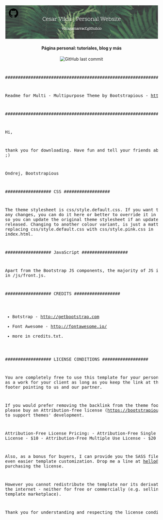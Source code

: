 <p align='center'>
   <img src="vilcagamarracf - Personal Website.png" alt="Cesar Vilca cover"/>
</p>

<h4 align="center">Página personal: tutoriales, blog y más</h4>

<p align='center'>
   <img src="https://img.shields.io/github/last-commit/vilcagamarracf/vilcagamarracf.github.io?style=flat-square" alt="GitHub last commit"/>
</p>

<p>
<pre>

   ################################################################################################

   Readme for Multi - Multipurpose Theme by Bootstrapious - https://bootstrapious.com

   ################################################################################################

   Hi,

   thank you for downloading. Have fun and tell your friends about us ;)

   Ondrej, Bootstrapious

   ##################
    CSS
   ##################

   The theme stylesheet is css/style.default.css. If you want to make any changes, 
   you can do it here or better to override it in custom.css so you can update the original theme stylesheet 
   if an updated is released. 
   Changing to another colour variant, is just a matter of replacing css/style.default.css with 
   css/style.pink.css in index.html.

   ##################
    JavaScript
   ##################

   Apart from the Bootstrap JS components, the majority of JS is located in /js/front.js. 

   ##################
    CREDITS
   ##################

   - Botstrap - http://getbootstrap.com
   - Font Awesome - http://fontawesome.io/
   - more in credits.txt.

   ##################
    LICENSE CONDITIONS
   ##################

   You are completely free to use this template for your personal use or as a work for your client as 
   long as you keep the link at the template footer pointing to us and our partner. 

   If you would prefer removing the backlink from the theme footer, please buy an Attribution-free 
   license (https://bootstrapious.com/attribution-free-license) to support themes' development. 

   Attribution-Free License Pricing:
      - Attribution-Free Single Use License - $10
      - Attribution-Free Multiple Use License - $20

   Also, as a bonus for buyers, I can provide you the SASS files for even easier template customization. 
   Drop me a line at hello@bootstrapious.com after purchasing the license.

   However you cannot redistribute the template nor its derivatives on the internet - neither 
   for free or commercially (e.g. selling it on template marketplace).

   Thank you for understanding and respecting the license conditions.
</pre>
</p>
